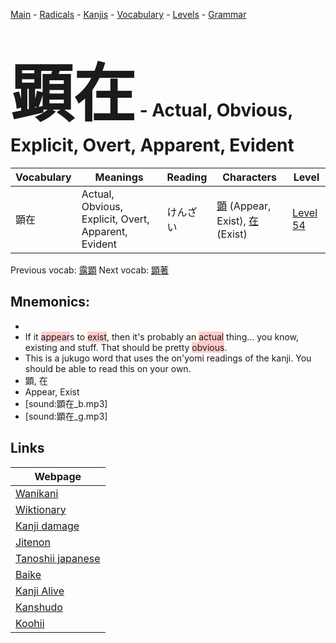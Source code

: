 <style> bigfont {font-size: 100px}</style>
[Main](../README.md) -
[Radicals](../radicals.md) -
[Kanjis](../kanjis.md) -
[Vocabulary](../vocabulary.md) -
[Levels](../levels.md) -
[Grammar](../grammar.md)
# <bigfont> 顕在</bigfont> - Actual, Obvious, Explicit, Overt, Apparent, Evident 

| Vocabulary | Meanings | Reading | Characters | Level |
| --- | --- | --- | --- | --- |
| 顕在 | Actual, Obvious, Explicit, Overt, Apparent, Evident | けんざい |  [顕](../kanjis/顕.md) (Appear, Exist), [在](../kanjis/在.md) (Exist) | [Level 54](../levels/wk_level54.md) |

Previous vocab: [露顕](露顕.md) Next vocab: [顕著](顕著.md) 

## Mnemonics:

* 
* If it <span style="background-color:#ffcccb"> appear</span>s to <span style="background-color:#ffcccb"> exist</span>, then it's probably an <span style="background-color:#ffcccb"> actual</span> thing... you know, existing and stuff. That should be pretty <span style="background-color:#ffcccb"> obvious</span>.
* This is a jukugo word that uses the on'yomi readings of the kanji. You should be able to read this on your own.
* 顕, 在
* Appear, Exist
* [sound:顕在_b.mp3]
* [sound:顕在_g.mp3]


## Links 

| Webpage |
| --- |
| [Wanikani          ](https://www.wanikani.com/kanji/顕在) |
| [Wiktionary        ](https://en.wiktionary.org/wiki/顕在) |
| [Kanji damage      ](http://www.kanjidamage.com/kanji/search?utf8=✓&q=顕在) |
| [Jitenon           ](https://jitenon.com/kanji/顕在) |
| [Tanoshii japanese ](https://www.tanoshiijapanese.com/dictionary/kanji.cfm?k=顕在) |
| [Baike             ](https://baike.baidu.com/item/顕在) |
| [Kanji Alive       ](https://app.kanjialive.com/顕在) |
| [Kanshudo          ](https://www.kanshudo.com/searchmn?q=顕在) |
| [Koohii            ](https://kanji.koohii.com/study/kanji/顕在) |
